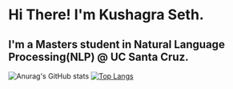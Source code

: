 # Hi There! I'm Kushagra Seth. 
## I'm a Masters student in Natural Language Processing(NLP) @ UC Santa Cruz.
![Anurag's GitHub stats](https://github-readme-stats.vercel.app/api?username=Kdotseth7&show_icons=true&theme=radical)
[![Top Langs](https://github-readme-stats.vercel.app/api/top-langs/?username=Kdotseth7)](https://github.com/anuraghazra/github-readme-stats)
